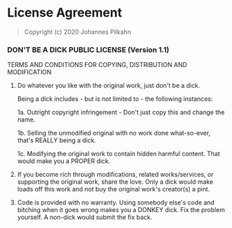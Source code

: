 License Agreement
=================

> Copyright (c) 2020 Johannes Pilkahn

### DON'T BE A DICK PUBLIC LICENSE (Version 1.1)

TERMS AND CONDITIONS FOR COPYING, DISTRIBUTION AND MODIFICATION

1. Do whatever you like with the original work, just don't be a dick.

   Being a dick includes - but is not limited to - the following instances:

      1a. Outright copyright infringement - Don't just copy this and change the
          name.

      1b. Selling the unmodified original with no work done what-so-ever,
          that's REALLY being a dick.

      1c. Modifying the original work to contain hidden harmful content.
          That would make you a PROPER dick.

2. If you become rich through modifications, related works/services,
   or supporting the original work, share the love. Only a dick would make loads
   off this work and not buy the original work's creator(s) a pint.

3. Code is provided with no warranty. Using somebody else's code and bitching
   when it goes wrong makes you a DONKEY dick. Fix the problem yourself.
   A non-dick would submit the fix back.
